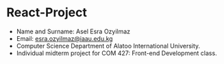 React-Project
==================================================================

- Name and Surname: Asel Esra Ozyilmaz
- Email: esra.ozyilmaz@iaau.edu.kg
- Computer Science Department of Alatoo International University.
- Individual midterm project for COM 427: Front-end Development class.
